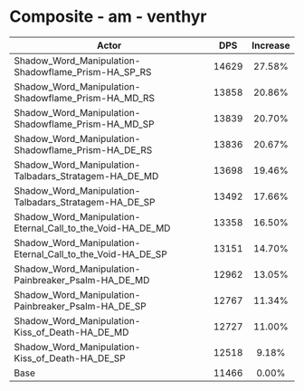 # Composite - am - venthyr
| Actor | DPS | Increase |
|---|:---:|:---:|
|Shadow_Word_Manipulation-Shadowflame_Prism-HA_SP_RS|14629|27.58%|
|Shadow_Word_Manipulation-Shadowflame_Prism-HA_MD_RS|13858|20.86%|
|Shadow_Word_Manipulation-Shadowflame_Prism-HA_MD_SP|13839|20.70%|
|Shadow_Word_Manipulation-Shadowflame_Prism-HA_DE_RS|13836|20.67%|
|Shadow_Word_Manipulation-Talbadars_Stratagem-HA_DE_MD|13698|19.46%|
|Shadow_Word_Manipulation-Talbadars_Stratagem-HA_DE_SP|13492|17.66%|
|Shadow_Word_Manipulation-Eternal_Call_to_the_Void-HA_DE_MD|13358|16.50%|
|Shadow_Word_Manipulation-Eternal_Call_to_the_Void-HA_DE_SP|13151|14.70%|
|Shadow_Word_Manipulation-Painbreaker_Psalm-HA_DE_MD|12962|13.05%|
|Shadow_Word_Manipulation-Painbreaker_Psalm-HA_DE_SP|12767|11.34%|
|Shadow_Word_Manipulation-Kiss_of_Death-HA_DE_MD|12727|11.00%|
|Shadow_Word_Manipulation-Kiss_of_Death-HA_DE_SP|12518|9.18%|
|Base|11466|0.00%|

